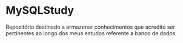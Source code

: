 # MySQLStudy
Repositório destinado a armazenar conhecimentos que acredito ser pertinentes ao longo dos meus estudos referente a banco de dados.